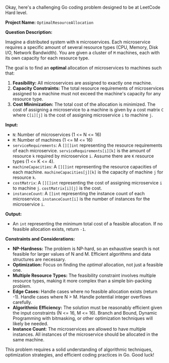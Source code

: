 Okay, here's a challenging Go coding problem designed to be at LeetCode Hard level.

**Project Name:** `OptimalResourceAllocation`

**Question Description:**

Imagine a distributed system with `N` microservices. Each microservice requires a specific amount of several resource types (CPU, Memory, Disk I/O, Network Bandwidth). You are given a cluster of `M` machines, each with its own capacity for each resource type.

The goal is to find an **optimal** allocation of microservices to machines such that:

1.  **Feasibility:** All microservices are assigned to exactly one machine.
2.  **Capacity Constraints:** The total resource requirements of microservices assigned to a machine must not exceed the machine's capacity for any resource type.
3.  **Cost Minimization:** The total cost of the allocation is minimized.  The cost of assigning a microservice to a machine is given by a cost matrix `C` where `C[i][j]` is the cost of assigning microservice `i` to machine `j`.

**Input:**

*   `N`: Number of microservices (1 <= N <= 16)
*   `M`: Number of machines (1 <= M <= 16)
*   `serviceRequirements`: A `[][]int` representing the resource requirements of each microservice.  `serviceRequirements[i][k]` is the amount of resource `k` required by microservice `i`. Assume there are `K` resource types (1 <= K <= 4).
*   `machineCapacities`: A `[][]int` representing the resource capacities of each machine. `machineCapacities[j][k]` is the capacity of machine `j` for resource `k`.
*   `costMatrix`: A `[][]int` representing the cost of assigning microservice `i` to machine `j`. `costMatrix[i][j]` is the cost.
*   `instanceCount`: A `[]int` representing the instance count of each microservice. `instanceCount[i]` is the number of instances for the microservice `i`.

**Output:**

*   An `int` representing the minimum total cost of a feasible allocation. If no feasible allocation exists, return `-1`.

**Constraints and Considerations:**

*   **NP-Hardness:** The problem is NP-hard, so an exhaustive search is not feasible for larger values of N and M.  Efficient algorithms and data structures are necessary.
*   **Optimization:** Focus on finding the *optimal* allocation, not just a feasible one.
*   **Multiple Resource Types:** The feasibility constraint involves multiple resource types, making it more complex than a simple bin-packing problem.
*   **Edge Cases:** Handle cases where no feasible allocation exists (return -1). Handle cases where N > M. Handle potential integer overflows carefully.
*   **Algorithmic Efficiency:** The solution must be reasonably efficient given the input constraints (N <= 16, M <= 16). Branch and Bound, Dynamic Programming with bitmasking, or other optimization techniques will likely be needed.
*   **Instance Count**: The microservices are allowed to have multiple instances. All instances of the microservice should be allocated in the same machine.

This problem requires a solid understanding of algorithmic techniques, optimization strategies, and efficient coding practices in Go. Good luck!
